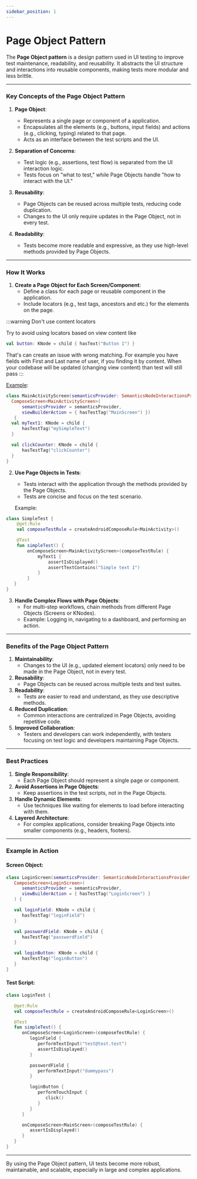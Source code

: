 ```yaml
---
sidebar_position: 1
---
```


# Page Object Pattern

The **Page Object pattern** is a design pattern used in UI testing to improve test maintenance, readability, and reusability. It abstracts the UI structure and interactions into reusable components, making tests more modular and less brittle.

---

### **Key Concepts of the Page Object Pattern**
1. **Page Object**:
    - Represents a single page or component of a application.
    - Encapsulates all the elements (e.g., buttons, input fields) and actions (e.g., clicking, typing) related to that page.
    - Acts as an interface between the test scripts and the UI.

2. **Separation of Concerns**:
    - Test logic (e.g., assertions, test flow) is separated from the UI interaction logic.
    - Tests focus on "what to test," while Page Objects handle "how to interact with the UI."

3. **Reusability**:
    - Page Objects can be reused across multiple tests, reducing code duplication.
    - Changes to the UI only require updates in the Page Object, not in every test.

4. **Readability**:
    - Tests become more readable and expressive, as they use high-level methods provided by Page Objects.

---

### **How It Works**
1. **Create a Page Object for Each Screen/Component**:
    - Define a class for each page or reusable component in the application.
    - Include locators (e.g., test tags, ancestors and etc.) for the elements on the page.

:::warning Don't use content locators

Try to avoid using locators based on view content like

```kotlin 
val button: KNode = child { hasText("Button 1") }
```

That's can create an issue with wrong matching. For example you have fields with First and Last name of user, if you finding it by content. When your codebase will be updated (changing view content) than test will still pass
:::

   [Example](https://github.com/KakaoCup/Compose/blob/master/sample/src/androidTest/java/io/github/kakaocup/compose/screen/MainActivityScreen.kt):
```kotlin
class MainActivityScreen(semanticsProvider: SemanticsNodeInteractionsProvider) :
  ComposeScreen<MainActivityScreen>(
      semanticsProvider = semanticsProvider,
      viewBuilderAction = { hasTestTag("MainScreen") }) 
   {
  val myText1: KNode = child {
      hasTestTag("mySimpleText")
  }

  val clickCounter: KNode = child {
      hasTestTag("clickCounter")
  }
}
```

2. **Use Page Objects in Tests**:
    - Tests interact with the application through the methods provided by the Page Objects.
    - Tests are concise and focus on the test scenario.

   Example:
```kotlin
class SimpleTest {
    @get:Rule
    val composeTestRule = createAndroidComposeRule<MainActivity>()

    @Test
    fun simpleTest() {
        onComposeScreen<MainActivityScreen>(composeTestRule) {
            myText1 {
                assertIsDisplayed()
                assertTextContains("Simple text 1")
            }
        } 
   }
}
```

3. **Handle Complex Flows with Page Objects**:
    - For multi-step workflows, chain methods from different Page Objects (Screens or KNodes).
    - Example: Logging in, navigating to a dashboard, and performing an action.

---

### **Benefits of the Page Object Pattern**
1. **Maintainability**:
    - Changes to the UI (e.g., updated element locators) only need to be made in the Page Object, not in every test.
2. **Reusability**:
    - Page Objects can be reused across multiple tests and test suites.
3. **Readability**:
    - Tests are easier to read and understand, as they use descriptive methods.
4. **Reduced Duplication**:
    - Common interactions are centralized in Page Objects, avoiding repetitive code.
5. **Improved Collaboration**:
    - Testers and developers can work independently, with testers focusing on test logic and developers maintaining Page Objects.

---

### **Best Practices**
1. **Single Responsibility**:
    - Each Page Object should represent a single page or component.
2. **Avoid Assertions in Page Objects**:
    - Keep assertions in the test scripts, not in the Page Objects.
3. **Handle Dynamic Elements**:
    - Use techniques like waiting for elements to load before interacting with them.
4. **Layered Architecture**:
    - For complex applications, consider breaking Page Objects into smaller components (e.g., headers, footers).

---

### **Example in Action**
#### Screen Object:
```kotlin
class LoginScreen(semanticsProvider: SemanticsNodeInteractionsProvider) :
   ComposeScreen<LoginScreen>(
      semanticsProvider = semanticsProvider,
      viewBuilderAction = { hasTestTag("LoginScreen") }
   ) {

   val loginField: KNode = child {
      hasTestTag("loginField")
   }

   val passwordField: KNode = child {
      hasTestTag("passwordField")
   }

   val loginButton: KNode = child {
      hasTestTag("loginButton")
   }
}
```

#### Test Script:
```kotlin
class LoginTest {

   @get:Rule
   val composeTestRule = createAndroidComposeRule<LoginScreen>()

   @Test
   fun simpleTest() {
      onComposeScreen<LoginScreen>(composeTestRule) {
         loginField {
            performTextInput("test@test.test")
            assertIsDisplayed() 
         }

         passwordField {
            performTextInput("dummypass")
         }

         loginButton {
            performTouchInput {
               click()
            }
         }
      }

      onComposeScreen<MainScreen>(composeTestRule) {
         assertIsDisplayed()
      }
   }
}
```

---

By using the Page Object pattern, UI tests become more robust, maintainable, and scalable, especially in large and complex applications.